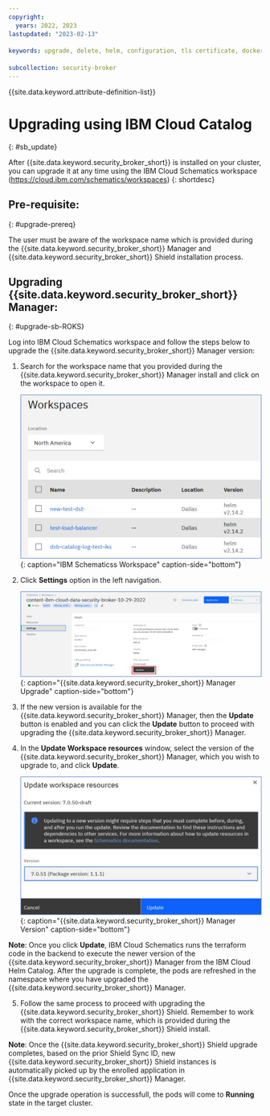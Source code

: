 ```yaml
---
copyright:
  years: 2022, 2023
lastupdated: "2023-02-13"

keywords: upgrade, delete, helm, configuration, tls certificate, docker config secret, environment variable, regions, cluster, container, app security, memory encryption, data in use

subcollection: security-broker
---
```


{{site.data.keyword.attribute-definition-list}}

# Upgrading using IBM Cloud Catalog
{: #sb_update}

After {{site.data.keyword.security_broker_short}} is installed on your cluster, you can upgrade it at any time using the IBM Cloud Schematics workspace (https://cloud.ibm.com/schematics/workspaces)
{: shortdesc}

## Pre-requisite:
{: #upgrade-prereq}

The user must be aware of the workspace name which is provided during the {{site.data.keyword.security_broker_short}} Manager and {{site.data.keyword.security_broker_short}} Shield installation process.

## Upgrading {{site.data.keyword.security_broker_short}} Manager:
{: #upgrade-sb-ROKS}

Log into IBM Cloud Schematics workspace and follow the steps below to upgrade the {{site.data.keyword.security_broker_short}} Manager version:

1.  Search for the workspace name that you provided during the {{site.data.keyword.security_broker_short}} Manager install and click on the workspace to open it.

    ![IBM Schematicss Workspace](../images/schematics_workspace.svg){: caption="IBM Schematicss Workspace" caption-side="bottom"}

2.  Click **Settings** option in the left navigation.

    ![{{site.data.keyword.security_broker_short}} Manager Upgrade](../images/manager_update.svg){: caption="{{site.data.keyword.security_broker_short}} Manager Upgrade" caption-side="bottom"}

3. If the new version is available for the {{site.data.keyword.security_broker_short}} Manager, then the **Update** button is enabled and you can click the **Update** button to proceed with upgrading the {{site.data.keyword.security_broker_short}} Manager.

4. In the **Update Workspace resources** window, select the version of the {{site.data.keyword.security_broker_short}} Manager, which you wish to upgrade to, and click **Update**.

    ![{{site.data.keyword.security_broker_short}} Manager Version](../images/update_version.svg){: caption="{{site.data.keyword.security_broker_short}} Manager Version" caption-side="bottom"}

**Note**: Once you click **Update**, IBM Cloud Schematics runs the terraform code in the backend to execute the newer version of the {{site.data.keyword.security_broker_short}} Manager from the IBM Cloud Helm Catalog. After the upgrade is complete, the pods are refreshed in the namespace where you have upgraded the {{site.data.keyword.security_broker_short}} Manager.

5. Follow the same process to proceed with upgrading the {{site.data.keyword.security_broker_short}} Shield. Remember to work with the correct workspace name, which is provided during the {{site.data.keyword.security_broker_short}} Shield install.

**Note**: Once the {{site.data.keyword.security_broker_short}} Shield upgrade completes, based on the prior Shield Sync ID, new {{site.data.keyword.security_broker_short}} Shield instances is automatically picked up by the enrolled application in {{site.data.keyword.security_broker_short}} Manager.

Once the upgrade operation is successfull, the pods will come to **Running** state in the target cluster.

